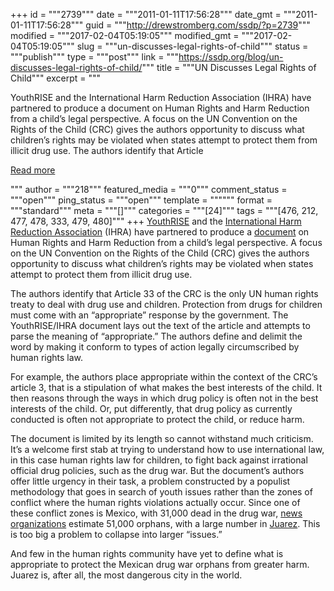 +++
id = """2739"""
date = """2011-01-11T17:56:28"""
date_gmt = """2011-01-11T17:56:28"""
guid = """http://drewstromberg.com/ssdp/?p=2739"""
modified = """2017-02-04T05:19:05"""
modified_gmt = """2017-02-04T05:19:05"""
slug = """un-discusses-legal-rights-of-child"""
status = """publish"""
type = """post"""
link = """https://ssdp.org/blog/un-discusses-legal-rights-of-child/"""
title = """UN Discusses Legal Rights of Child"""
excerpt = """<p>YouthRISE and the International Harm Reduction Association (IHRA) have partnered to produce a document on Human Rights and Harm Reduction from a child&#8217;s legal perspective. A focus on the UN Convention on the Rights of the Child (CRC) gives the authors opportunity to discuss what children&#8217;s rights may be violated when states attempt to protect them from illicit drug use. The authors identify that Article</p>
<div class="h10"></div>
<p><a class="more-link2 flat" href="https://ssdp.org/blog/un-discusses-legal-rights-of-child/">Read more</a></p>
"""
author = """218"""
featured_media = """0"""
comment_status = """open"""
ping_status = """open"""
template = """"""
format = """standard"""
meta = """[]"""
categories = """[24]"""
tags = """[476, 212, 477, 478, 333, 479, 480]"""
+++
<a href="http://www.youthrise.org/">YouthRISE</a> and the <a href="http://www.ihra.net/">International Harm Reduction Association</a> (IHRA) have partnered to produce a <a href="http://www.ihra.net/files/2010/06/17/2009-04_ConventionOnTheRightsOfTheChild_HarmReduction2009.pdf">document</a> on Human Rights and Harm Reduction from a child&#8217;s legal perspective. A focus on the UN Convention on the Rights of the Child (CRC) gives the authors opportunity to discuss what children&#8217;s rights may be violated when states attempt to protect them from illicit drug use.

The authors identify that Article 33 of the CRC is the only UN human rights treaty to deal with drug use and children. Protection from drugs for children must come with an &#8220;appropriate&#8221; response by the government. The YouthRISE/IHRA document lays out the text of the article and attempts to parse the meaning of &#8220;appropriate.&#8221; The authors define and delimit the word by making it conform to types of action legally circumscribed by human rights law.

For example, the authors place appropriate within the context of the CRC&#8217;s article 3, that is a stipulation of what makes the best interests of the child. It then reasons through the ways in which drug policy is often not in the best interests of the child. Or, put differently, that drug policy as currently conducted is often not appropriate to protect the child, or reduce harm.

The document is limited by its length so cannot withstand much criticism. It&#8217;s a welcome first stab at trying to understand how to use international law, in this case human rights law for children, to fight back against irrational official drug policies, such as the drug war. But the document&#8217;s authors offer little urgency in their task, a problem constructed by a populist methodology that goes in search of youth issues rather than the zones of conflict where the human rights violations actually occur. Since one of these conflict zones is Mexico, with 31,000 dead in the drug war, <a href="http://www.reuters.com/article/idUSTRE6952YW20101006">news organizations</a> estimate 51,000 orphans, with a large number in <a href="http://www.dallasnews.com/sharedcontent/dws/news/world/mexico/stories/122510dnintjuarezcheer.300e07b.html">Juarez</a>. This is too big a problem to collapse into larger &#8220;issues.&#8221;

And few in the human rights community have yet to define what is appropriate to protect the Mexican drug war orphans from greater harm. Juarez is, after all, the most dangerous city in the world.
